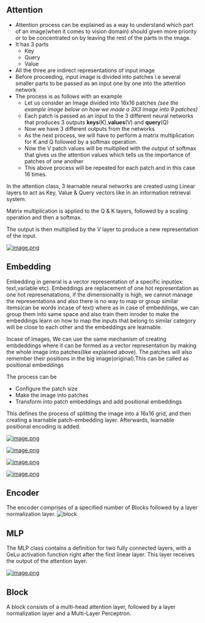 
## Attention

- Attention process can be explained as a way to understand which part of an image(when it comes to vision domain) should given more priority or to be concentrated on by leaving the rest of the parts in the image.
- It has 3 parts
    - Key
    - Query
    - Value
- All the three are indirect representations of input image
- Before proceeding, input image is divided into patches i.e several smaller parts to be passed as an input one by one into the attention network
- The process is as follows with an example
    - Let us consider an Image divided into 16x16 patches _(see the example image below on how we made a 3X3 image into 9 patches)_
    - Each patch is passed as an input to the 3 different neural networks that produces 3 outputs __keys__(K),__values__(V) and __query__(Q)
    - Now we have 3 different outputs from the networks
    - As the next process, we will have to perform a matrix multiplication for K and Q followed by a softmax operation.
    - Now the V patch values will be multiplied with the output of softmax that gives us the attention values which tells us the importance of patches of one another
    - This above process will be repeated for each patch and in this case 16 times.

In the attention class, 3 learnable neural networks are created using Linear layers to act as Key, Value & Query vectors like in an information retrieval system. 

Matrix multiplication is applied to the Q & K layers, followed by a scaling operation and then a softmax. 

The output is then multiplied by the V layer to produce a new representation of the input. 

[![image.png](https://i.postimg.cc/0QFJCg7y/image.png)](https://postimg.cc/ZBPRTMfG)

## Embedding

Embedding in general is a vector representation of a specific input(ex: text,variable etc). Embeddings are replacement of one hot representation as one hot represenatations, 
if the dimensionality is high, we cannot manage the representations and also there is no way to map or group similar items(can be words incase of text) where as in case of embeddings,
we can group them into same space and also train them inroder to make the embeddings learn on how to map the inputs that belong to similar category will be close to each other and the 
embeddings are learnable.

Incase of Images, We can use the same mechanism of creating embdeddings where it can be formed as a vector representation by making the whole image into patches(like explained above).
The patches will also remember their positions in the big image(original).This can be called as positional embeddings

The process can be 
- Configure the patch size
- Make the image into patches
- Transform into patch embeddings and add positional embeddings

This defines the process of splitting the image into a 16x16 grid, and then creating a learnable patch-embedding layer. Afterwards, learnable positional encoding is added. 

[![image.png](https://i.postimg.cc/SRJY4YsN/image.png)](https://postimg.cc/zHYGSBK9)


[![image.png](https://i.postimg.cc/htjPhQR9/image.png)](https://postimg.cc/tYKHMTTT)



[![image.png](https://i.postimg.cc/52S4P5qd/image.png)](https://postimg.cc/w13YMmG0)


[![image.png](https://i.postimg.cc/02Df6rxH/image.png)](https://postimg.cc/RNCfySWc)


## Encoder
The encoder comprises of a specified number of Blocks followed by a layer normalization layer. 
![block](https://user-images.githubusercontent.com/62477860/127709902-a6983b88-da05-4731-8972-01ed932f74c7.png)



## MLP
The MLP class contains a definition for two fully connected layers, with a GeLu activation function right after the first linear layer. This layer receives the output of the attention layer.

[![image.png](https://i.postimg.cc/L6Gdzxq6/image.png)](https://postimg.cc/XpKDWccT)



## Block
A block consists of a multi-head attention layer, followed by a layer normalization layer and a Multi-Layer Perceptron. 
